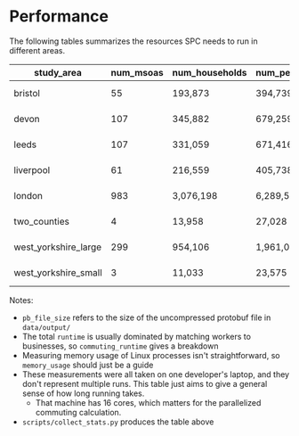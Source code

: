 # Performance

The following tables summarizes the resources SPC needs to run in different areas.

|     study_area     |num_msoas|num_households|num_people|pb_file_size|  runtime |commuting_runtime|memory_usage|
|--------------------|---------|--------------|----------|------------|----------|-----------------|------------|
|       bristol      |    55   |    193,873   |  394,739 |  61.99MiB  | 5 seconds|     1 second    |  141.45MiB |
|        devon       |   107   |    345,882   |  679,259 |  105.22MiB |16 seconds|    6 seconds    |  277.20MiB |
|        leeds       |   107   |    331,059   |  671,416 |  104.60MiB |20 seconds|    7 seconds    |  276.95MiB |
|      liverpool     |    61   |    216,559   |  405,738 |  61.08MiB  | 9 seconds|    3 seconds    |  140.54MiB |
|       london       |   983   |   3,076,198  | 6,289,513|  969.80MiB | 7 minutes|    6 minutes    |   2.17GiB  |
|    two_counties    |    4    |    13,958    |  27,028  |   4.49MiB  |10 seconds|     1 second    |  11.55MiB  |
|west_yorkshire_large|   299   |    954,106   | 1,961,027|  301.93MiB |41 seconds|    25 seconds   |  563.91MiB |
|west_yorkshire_small|    3    |    11,033    |  23,575  |   4.00MiB  | 7 seconds|     1 second    |  11.42MiB  |

Notes:

- `pb_file_size` refers to the size of the uncompressed protobuf file in `data/output/`
- The total `runtime` is usually dominated by matching workers to businesses, so `commuting_runtime` gives a breakdown
- Measuring memory usage of Linux processes isn't straightforward, so `memory_usage` should just be a guide
- These measurements were all taken on one developer's laptop, and they don't represent multiple runs. This table just aims to give a general sense of how long running takes.
  - That machine has 16 cores, which matters for the parallelized commuting calculation.
- `scripts/collect_stats.py` produces the table above
